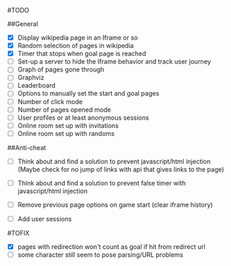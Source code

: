 #TODO

##General
- [x] Display wikipedia page in an Iframe or so
- [x] Random selection of pages in wikipedia
- [x] Timer that stops when goal page is reached
- [ ] Set-up a server to hide the Iframe behavior and track user journey
- [ ] Graph of pages gone through
- [ ] Graphviz
- [ ] Leaderboard
- [ ] Options to manually set the start and goal pages
- [ ] Number of click mode
- [ ] Number of pages opened mode
- [ ] User profiles or at least anonymous sessions
- [ ] Online room set up with invitations
- [ ] Online room set up with randoms

##Anti-cheat
- [ ] Think about and find a solution to prevent javascript/html injection (Maybe check for no jump of links with api that gives links to the page)
- [ ] Think about and find a solution to prevent false timer with javascript/html injection
- [ ] Remove previous page options on game start (clear iframe history)
- [ ] Add user sessions


#TOFIX
- [x] pages with redirection won't count as goal if hit from redirect url
- [ ] some character still seem to pose parsing/URL problems
